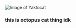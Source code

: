 ![Image of Yaktocat](https://octodex.github.com/images/yaktocat.png)
### this is octopus cat thing idk
